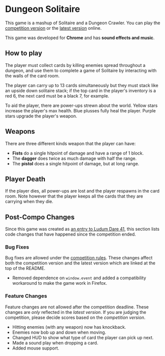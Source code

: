 # Dungeon Solitaire

This game is a mashup of Solitaire and a Dungeon Crawler. You can play the
[competition version](http://www.joe-fowler.co.uk/misc/ludumdare41) or the
[latest version](http://www.joe-fowler.co.uk/misc/ludumdare41/post) online.

This game was developed for **Chrome** and has **sound effects and music**.

## How to play

The player must collect cards by killing enemies spread throughout a dungeon,
and use them to complete a game of Solitaire by interacting with the walls of
the card room.

The player can carry up to 13 cards simultaneously but they must stack like an
upside down solitaire stack; if the top card in the player's inventory is a red
6, the next card must be a black 7, for example.

To aid the player, there are power-ups strewn about the world. Yellow stars
increase the player's max health. Blue plusses fully heal the player. Purple
stars upgrade the player's weapon.

## Weapons

There are three different kinds weapon that the player can have:

  * **Fists** do a single hitpoint of damage and have a range of 1 block.
  * The **dagger** does twice as much damage with half the range.
  * The **pistol** does a single hitpoint of damage, but at long range.

## Player Death

If the player dies, all power-ups are lost and the player respawns in the card
room. Note however that the player keeps all the cards that they are carrying
when they die.

## Post-Compo Changes

Since this game was created as [an entry to Ludum Dare
41](https://ldjam.com/events/ludum-dare/41/dungeon-solitaire), this section
lists code changes that have happened since the competition ended.

### Bug Fixes

Bug fixes are allowed under the [competition
rules](https://ldjam.com/events/ludum-dare/rules). These changes affect both the
competition version and the latest version which are linked at the top of the
README.

  * Removed dependence on `window.event` and added a compatibility workaround
    to make the game work in Firefox.

### Feature Changes

Feature changes are not allowed after the competition deadline. These changes
are *only* reflected in the *latest version*. If you are judging the
competition, please decide scores based on the *competition version*.

  * Hitting enemies (with any weapon) now has knockback.
  * Enemies now bob up and down when moving.
  * Changed HUD to show what type of card the player can pick up next.
  * Made a sound play when dropping a card.
  * Added mouse support.
